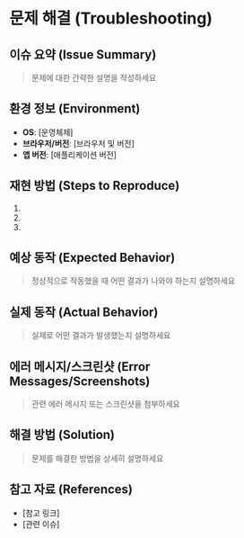 # 문제 해결 (Troubleshooting)

## 이슈 요약 (Issue Summary)
> 문제에 대한 간략한 설명을 작성하세요

## 환경 정보 (Environment)
- **OS**: [운영체제]
- **브라우저/버전**: [브라우저 및 버전]
- **앱 버전**: [애플리케이션 버전]

## 재현 방법 (Steps to Reproduce)
1. 
2. 
3. 

## 예상 동작 (Expected Behavior)
> 정상적으로 작동했을 때 어떤 결과가 나와야 하는지 설명하세요

## 실제 동작 (Actual Behavior)
> 실제로 어떤 결과가 발생했는지 설명하세요

## 에러 메시지/스크린샷 (Error Messages/Screenshots)
> 관련 에러 메시지 또는 스크린샷을 첨부하세요

## 해결 방법 (Solution)
> 문제를 해결한 방법을 상세히 설명하세요

## 참고 자료 (References)
- [참고 링크]
- [관련 이슈] 